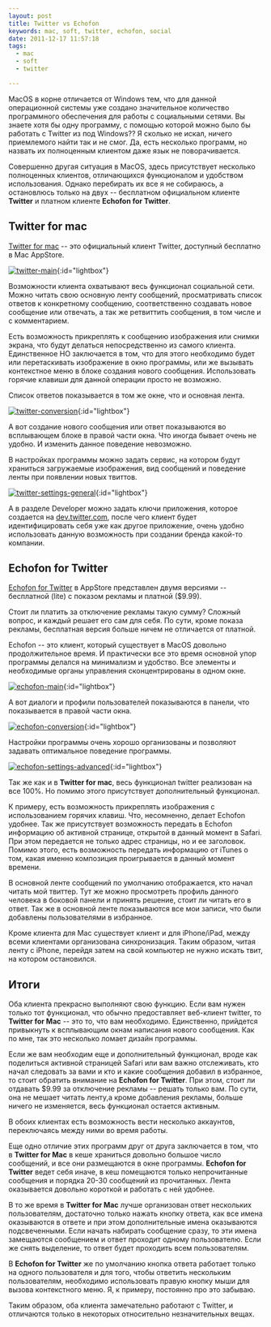 ```yaml
---
layout: post
title: Twitter vs Echofon
keywords: mac, soft, twitter, echofon, social
date: 2011-12-17 11:57:18
tags:
  - mac
  - soft
  - twitter

---
```


MacOS в корне отличается от Windows тем, что для данной операционной системы уже создано значительное количество программного обеспечения для работы с социальными сетями. Вы знаете хотя бы одну программу, с помощью которой можно было бы работать с Twitter из под Windows?? Я сколько не искал, ничего приемлемого найти так и не смог. Да, есть несколько программ, но назвать их полноценным клиентом даже язык не поворачивается.

Совершенно другая ситуация в MacOS, здесь присутствует несколько полноценных клиентов, отличающихся функционалом и удобством использования. Однако перебирать их все я не собираюсь, а остановлюсь только на двух -- бесплатном официальном клиенте **Twitter** и платном клиенте **Echofon for Twitter**.

## Twitter for mac

[Twitter for mac][] -- это официальный клиент Twitter, доступный бесплатно в Mac AppStore.

[Twitter for mac]: http://itunes.apple.com/ru/app/twitter/id409789998?mt=12
	"Mac AppStore - Twitter"

[![twitter-main][]](http://static.juev.ru/2011/12/twitter-main.png){:id="lightbox"}

[twitter-main]: http://static.juev.ru/2011/12/twitter-main-th.jpg

Возможности клиента охватывают весь функционал социальной сети. Можно читать свою основную ленту сообщений, просматривать список ответов к конкретному сообщению, соответственно создавать новое сообщение или отвечать, а так же ретвиттить сообщения, в том числе и с комментарием. 

Есть возможность прикреплять к сообщению изображения или снимки экрана, что будут делаться непосредственно из самого клиента. Единственное НО заключается в том, что для этого необходимо будет или перетаскивать изображение в окно программы, или же вызывать контекстное меню в блоке создания нового сообщения. Использовать горячие клавиши для данной операции просто не возможно.

Список ответов показывается в том же окне, что и основная лента.

[![twitter-conversion][]](http://static.juev.ru/2011/12/twitter-conversion.png){:id="lightbox"}

[twitter-conversion]: http://static.juev.ru/2011/12/twitter-conversion-th.jpg

А вот создание нового сообщения или ответ показываются во всплывающем блоке в правой части окна. Что иногда бывает очень не удобно. И изменить данное поведение невозможно.

В настройках программы можно задать сервис, на котором будут храниться загружаемые изображения, вид сообщений и поведение ленты при появлении новых твиттов. 

[![twitter-settings-general][]](http://static.juev.ru/2011/12/twitter-settings-general.png){:id="lightbox"}

[twitter-settings-general]: http://static.juev.ru/2011/12/twitter-settings-general-th.jpg

А в разделе Developer можно задать ключи приложения, которое создается на [dev.twitter.com][], после чего клиент будет идентифицировать себя уже как другое приложение, очень удобно использовать данную возможность при создании бренда какой-то компании.

[dev.twitter.com]: http://dev.twitter.com
	"Twitter Develop Center"

## Echofon for Twitter

[Echofon for Twitter][] в AppStore представлен двумя версиями -- бесплатной (lite) с показом рекламы и платной ($9.99).

[Echofon for Twitter]: http://itunes.apple.com/ru/app/echofon/id403830270?mt=12
	"Mac AppStore - Echofon for Twitter"

Стоит ли платить за отключение рекламы такую сумму? Сложный вопрос, и каждый решает его сам для себя. По сути, кроме показа рекламы, бесплатная версия больше ничем не отличается от платной.

Echofon -- это клиент, который существует в MacOS довольно продолжительное время. И практически все это время основной упор программы делался на минимализм и удобство. Все элементы и необходимые органы управления сконцентрированы в одном окне.

[![echofon-main][]](http://static.juev.ru/2011/12/echofon-main.png){:id="lightbox"}

[echofon-main]: http://static.juev.ru/2011/12/echofon-main-th.jpg

А вот диалоги и профили пользователей показываются в панели, что показывается в правой части окна.

[![echofon-conversion][]](http://static.juev.ru/2011/12/echofon-conversion.png){:id="lightbox"}

[echofon-conversion]: http://static.juev.ru/2011/12/echofon-conversion-th.jpg

Настройки программы очень хорошо организованы и позволяют задавать оптимальное поведение программы.

[![echofon-settings-advanced][]](http://static.juev.ru/2011/12/echofon-settings-advanced.png){:id="lightbox"}

[echofon-settings-advanced]: http://static.juev.ru/2011/12/echofon-settings-advanced-th.jpg

Так же как и в **Twitter for mac**, весь функционал twitter реализован на все 100%. Но помимо этого присутствует дополнительный функционал.

К примеру, есть возможность прикреплять изображения с использованием горячих клавиш. Что, несомненно, делает Echofon удобнее. Так же присутствует возможность передать в Echofon информацию об активной странице, открытой в данный момент в Safari. При этом передается не только адрес страницы, но и ее заголовок. Помимо этого, есть возможность передать информацию от iTunes о том, какая именно композиция проигрывается в данный момент времени.

В основной ленте сообщений по умолчанию отображается, кто начал читать мой твиттер. Тут же можно просмотреть профиль данного человека в боковой панели и принять решение, стоит ли читать его в ответ. Так же в основной ленте показываются все мои записи, что были добавлены пользователями в избранное. 

Кроме клиента для Mac существует клиент и для iPhone/iPad, между всеми клиентами организована синхронизация. Таким образом, читая ленту с iPhone, перейдя затем на свой компьютер не нужно искать твит, на котором остановился. 

## Итоги

Оба клиента прекрасно выполняют свою функцию. Если вам нужен только тот функционал, что обычно предоставляет веб-клиент twitter, то **Twitter for Mac** -- это то, что вам необходимо. Единственно, прийдется привыкнуть к всплывающим окнам написания нового сообщения. Как по мне, так это несколько ломает дизайн программы.

Если же вам необходим еще и дополнительный функционал, вроде как поделиться активной страницей Safari или вам важно отслеживать, кто начал следовать за вами и кто и какие сообщения добавил в избранное, то стоит обратить внимание на **Echofon for Twitter**. При этом, стоит ли отдавать $9.99 за отключение рекламы -- решать только вам. По сути, она не мешает читать ленту,а кроме добавления рекламы, больше ничего не изменяется, весь функционал остается активным.

В обоих клиентах есть возможность вести несколько аккаунтов, переключаясь между ними во время работы.

Еще одно отличие этих программ друг от друга заключается в том, что в **Twitter for Mac** в кеше храниться довольно большое число сообщений, и все они размещаются в окне программы. **Echofon for Twitter** ведет себя иначе, в кеш помещаются только непрочитанные сообщения и порядка 20-30 сообщений из прочитанных. Лента оказывается довольно короткой и работать с ней удобнее.

В то же время в **Twitter for Mac** лучше организован ответ нескольких пользователям, достаточно только нажать кнопку ответа, как все имена оказываются в ответе и при этом дополнительные имена оказываются подсвеченными. Если начать набирать сообщение сразу, то эти имена замещаются сообщением и ответ проходит одному пользователю. Если же снять выделение, то ответ будет проходить всем пользователям. 

В **Echofon for Twitter** же по умолчанию кнопка ответа работает только на одного пользователя и для того, чтобы ответить нескольким пользователям, необходимо использовать правую кнопку мыши для вызова контекстного меню. Я, к примеру, постоянно про это забываю.

Таким образом, оба клиента замечательно работают с Twitter, и отличаются только в некоторых относительно незначительных вещах. 